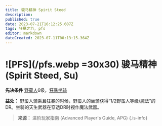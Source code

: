 ```yaml
---
title: 骏马精神 Spirit Steed
description: 
published: true
date: 2023-07-21T16:12:25.607Z
tags: 狂暴之力, pfs
editor: markdown
dateCreated: 2023-07-11T00:13:15.364Z
---
```


# ![PFS](/pfs.webp =30x30) 骏马精神 (Spirit Steed, Su)

**先决条件** [野蛮人](/野蛮人)6级，[狂暴坐骑](/狂暴之力/狂暴坐骑)

**益处：** 野蛮人骑乘且狂暴的时候，野蛮人的坐骑获得“1/2野蛮人等级/魔法”的DR。坐骑的天生武器在穿透DR时视作魔法武器。

> **来源：** 进阶玩家指南 (Advanced Player's Guide, APG)
{.is-info}